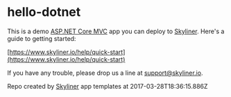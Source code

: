 # hello-dotnet

This is a demo [ASP.NET Core MVC](https://docs.asp.net/en/latest/intro.html)
app you can deploy to [Skyliner](https://www.skyliner.io). Here's a guide to getting started:

[https://www.skyliner.io/help/quick-start](https://www.skyliner.io/help/quick-start)

If you have any trouble, please drop us a line at [support@skyliner.io](mailto:support@skyliner.io?Subject=Help%20with%20hello-dotnet).

Repo created by [Skyliner](https://www.skyliner.io) app templates at 2017-03-28T18:36:15.886Z